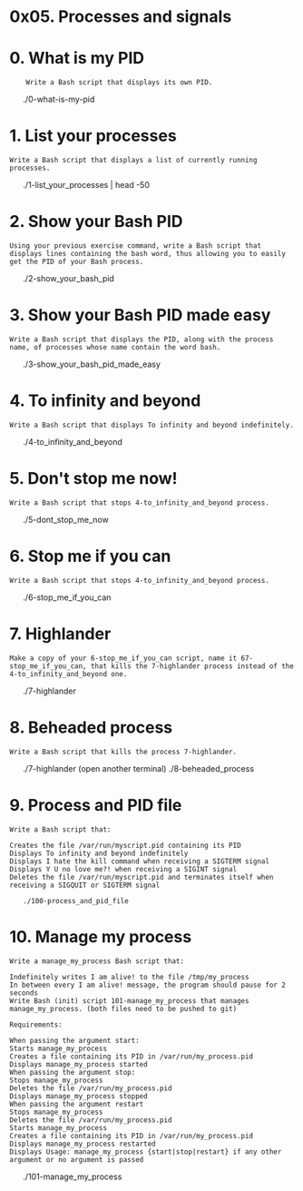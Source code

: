 # 0x05. Processes and signals

# 0. What is my PID


        Write a Bash script that displays its own PID.

<ul>
    ./0-what-is-my-pid
</ul>

# 1. List your processes

    Write a Bash script that displays a list of currently running processes.


<ul>
    ./1-list_your_processes | head -50
</ul>

# 2. Show your Bash PID

    Using your previous exercise command, write a Bash script that displays lines containing the bash word, thus allowing you to easily get the PID of your Bash process.

<ul>
    ./2-show_your_bash_pid
</ul>


# 3. Show your Bash PID made easy

    Write a Bash script that displays the PID, along with the process name, of processes whose name contain the word bash.

<ul>
    ./3-show_your_bash_pid_made_easy
</ul>

# 4. To infinity and beyond

    Write a Bash script that displays To infinity and beyond indefinitely.

<ul>
    ./4-to_infinity_and_beyond
</ul>

# 5. Don't stop me now!

    Write a Bash script that stops 4-to_infinity_and_beyond process.

<ul>
    ./5-dont_stop_me_now
</ul>

# 6. Stop me if you can

    Write a Bash script that stops 4-to_infinity_and_beyond process.


<ul>
    ./6-stop_me_if_you_can
</ul>

# 7. Highlander

    Make a copy of your 6-stop_me_if_you_can script, name it 67-stop_me_if_you_can, that kills the 7-highlander process instead of the 4-to_infinity_and_beyond one.

<ul>
    ./7-highlander
</ul>

# 8. Beheaded process


    Write a Bash script that kills the process 7-highlander.

<ul>
    ./7-highlander
    (open another terminal)
     ./8-beheaded_process
</ul>

# 9. Process and PID file


    Write a Bash script that:

    Creates the file /var/run/myscript.pid containing its PID
    Displays To infinity and beyond indefinitely
    Displays I hate the kill command when receiving a SIGTERM signal
    Displays Y U no love me?! when receiving a SIGINT signal
    Deletes the file /var/run/myscript.pid and terminates itself when receiving a SIGQUIT or SIGTERM signal

<ul>

    ./100-process_and_pid_file

</ul>

# 10. Manage my process


    Write a manage_my_process Bash script that:

    Indefinitely writes I am alive! to the file /tmp/my_process
    In between every I am alive! message, the program should pause for 2 seconds
    Write Bash (init) script 101-manage_my_process that manages manage_my_process. (both files need to be pushed to git)

    Requirements:

    When passing the argument start:
    Starts manage_my_process
    Creates a file containing its PID in /var/run/my_process.pid
    Displays manage_my_process started
    When passing the argument stop:
    Stops manage_my_process
    Deletes the file /var/run/my_process.pid
    Displays manage_my_process stopped
    When passing the argument restart
    Stops manage_my_process
    Deletes the file /var/run/my_process.pid
    Starts manage_my_process
    Creates a file containing its PID in /var/run/my_process.pid
    Displays manage_my_process restarted
    Displays Usage: manage_my_process {start|stop|restart} if any other argument or no argument is passed
    
<ul>
    ./101-manage_my_process
</ul>